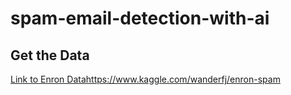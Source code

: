 # spam-email-detection-with-ai

## Get the Data

[Link to Enron Data](https://www.google.com)https://www.kaggle.com/wanderfj/enron-spam